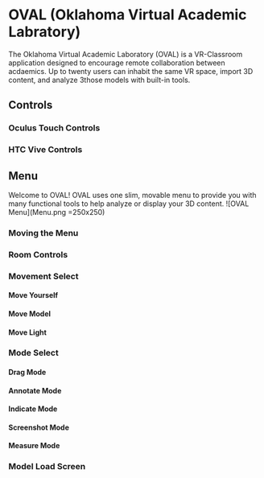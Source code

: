 # OVAL (Oklahoma Virtual Academic Labratory)
The Oklahoma Virtual Academic Laboratory (OVAL) is a VR-Classroom application designed to encourage remote collaboration between acdaemics. Up to twenty users can inhabit the same VR space, import 3D content, and analyze 3those models with built-in tools.

## Controls
### Oculus Touch Controls
### HTC Vive Controls

## Menu
Welcome to OVAL! OVAL uses one slim, movable menu to provide you with many functional tools to help analyze or display your 3D content. ![OVAL Menu](Menu.png =250x250)

### Moving the Menu

### Room Controls

### Movement Select
#### Move Yourself
#### Move Model
#### Move Light

### Mode Select
#### Drag Mode
#### Annotate Mode
#### Indicate Mode
#### Screenshot Mode
#### Measure Mode

### Model Load Screen


